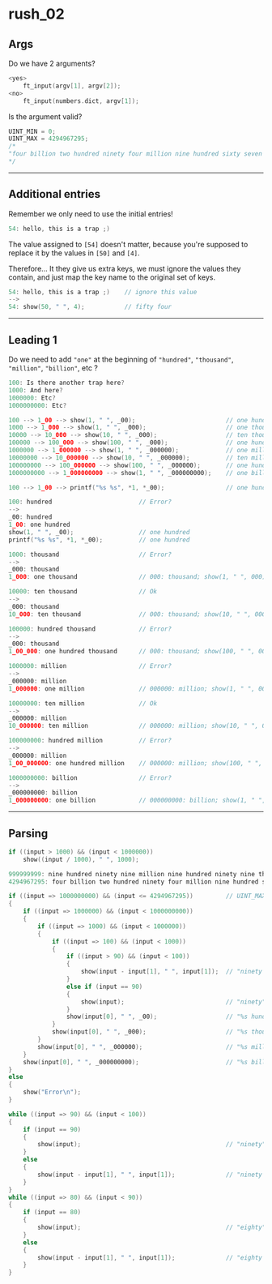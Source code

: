 # rush_02

## Args

Do we have 2 arguments?
```c
<yes>
	ft_input(argv[1], argv[2]);
<no>
	ft_input(numbers.dict, argv[1]);
```

Is the argument valid?

```c
UINT_MIN = 0;
UINT_MAX = 4294967295;
/*
"four billion two hundred ninety four million nine hundred sixty seven thousand two hundred ninety five"
*/
```

---
## Additional entries

Remember we only need to use the initial entries!
```c
54: hello, this is a trap ;)
```
The value assigned to `[54]` doesn't matter,
because you're supposed to replace it by the values in `[50]` and `[4]`.

Therefore...
It they give us extra keys,
we must ignore the values they contain,
and just map the key name to the original set of keys.
```c
54: hello, this is a trap ;)	// ignore this value
-->
54: show(50, " ", 4);			// fifty four
```

---
## Leading 1

Do we need to add `"one"` at the beginning of `"hundred"`, `"thousand"`,
	`"million"`, `"billion"`, etc ?

```c
100: Is there another trap here?
1000: And here?
1000000: Etc?
1000000000: Etc?
```
```c
100 --> 1_00 --> show(1, " ", _00); 						// one hundred
1000 --> 1_000 --> show(1, " ", _000);						// one thousand
10000 --> 10_000 --> show(10, " ", _000);					// ten thousand
100000 --> 100_000 --> show(100, " ", _000);				// one hundred thousand
1000000 --> 1_000000 --> show(1, " ", _000000);				// one million
10000000 --> 10_000000 --> show(10, " ", _000000);			// ten million
100000000 --> 100_000000 --> show(100, " ", _000000);		// one hundred million
1000000000 --> 1_000000000 --> show(1, " ", _000000000);	// one billion

100 --> 1_00 --> printf("%s %s", *1, *_00); 				// one hundred
```
```c
100: hundred						// Error?
-->
_00: hundred
1_00: one hundred
show(1, " ", _00);					// one hundred
printf("%s %s", *1, *_00);			// one hundred
```
```c
1000: thousand						// Error?
-->
_000: thousand
1_000: one thousand					// 000: thousand; show(1, " ", 000); ????
```
```c
10000: ten thousand					// Ok
-->
_000: thousand
10_000: ten thousand				// 000: thousand; show(10, " ", 000); ????
```
```c
100000: hundred thousand			// Error?
-->
_000: thousand
1_00_000: one hundred thousand		// 000: thousand; show(100, " ", 000); ????
```
```c
1000000: million					// Error?
-->
_000000: million
1_000000: one million				// 000000: million; show(1, " ", 000000); ????
```
```c
10000000: ten million				// Ok
-->
_000000: million
10_000000: ten million				// 000000: million; show(10, " ", 000000); ????
```
```c
100000000: hundred million			// Error?
-->
_000000: million
1_00_000000: one hundred million	// 000000: million; show(100, " ", 000000); ????
```
```c
1000000000: billion					// Error?
-->
_000000000: billion
1_000000000: one billion			// 000000000: billion; show(1, " ", 000000000);
```

---
## Parsing

```c
if ((input > 1000) && (input < 1000000))
	show((input / 1000), " ", 1000);
```
```c
999999999: nine hundred ninety nine million nine hundred ninety nine thousand nine hundred ninety nine
4294967295: four billion two hundred ninety four million nine hundred sixty seven thousand two hundred ninety five

if ((input => 1000000000) && (input <= 4294967295))			// UINT_MAX = 4294967295;
{
	if ((input => 1000000) && (input < 1000000000))
	{
		if ((input => 1000) && (input < 1000000))
		{
			if ((input => 100) && (input < 1000))
			{
				if ((input > 90) && (input < 100))
				{
					show(input - input[1], " ", input[1]);	// "ninety %s"
				}
				else if (input == 90)
				{
					show(input);							// "ninety"
				}
				show(input[0], " ", _00);					// "%s hundred"
			}
			show(input[0], " ", _000);						// "%s thousand"
		}
		show(input[0], " ", _000000);						// "%s million"
	}	
	show(input[0], " ", _000000000);						// "%s billion"
}
else
{
	show("Error\n");
}
```
```c
while ((input => 90) && (input < 100))
{
	if (input == 90)
	{
		show(input);										// "ninety"
	}
	else
	{
		show(input - input[1], " ", input[1]);				// "ninety %s"
	}
}
while ((input => 80) && (input < 90))
{
	if (input == 80)
	{
		show(input);										// "eighty"
	}
	else
	{
		show(input - input[1], " ", input[1]);				// "eighty %s"
	}
}
```
